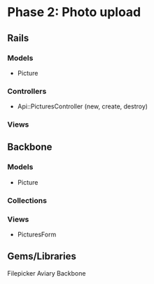 # Phase 2: Photo upload

## Rails
### Models
* Picture

### Controllers
* Api::PicturesController (new, create, destroy)

### Views

## Backbone
### Models
* Picture

### Collections

### Views
* PicturesForm

## Gems/Libraries
Filepicker
Aviary
Backbone
